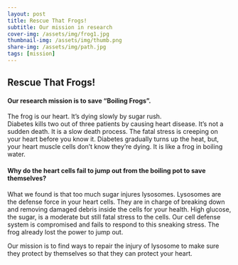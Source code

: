 ```yaml
---
layout: post
title: Rescue That Frogs!
subtitle: Our mission in research
cover-img: /assets/img/frog1.jpg
thumbnail-img: /assets/img/thumb.png
share-img: /assets/img/path.jpg
tags: [mission]
---
```


## Rescue That Frogs!

#### Our research mission is to save “Boiling Frogs”.  

The frog is our heart. It’s dying slowly by sugar rush.  
Diabetes kills two out of three patients by causing heart disease. It’s not a sudden death. It is a slow death process. The fatal stress is creeping on your heart before you know it. Diabetes gradually turns up the heat, but, your heart muscle cells don’t know they’re dying. It is like a frog in boiling water.  

#### Why do the heart cells fail to jump out from the boiling pot to save themselves?  
What we found is that too much sugar injures lysosomes. Lysosomes are the defense force in your heart cells. They are in charge of breaking down and removing damaged debris inside the cells for your health. High glucose, the sugar, is a moderate but still fatal stress to the cells. Our cell defense system is compromised and fails to respond to this sneaking stress. The frog already lost the power to jump out.  

Our mission is to find ways to repair the injury of lysosome to make sure they protect by themselves so that they can protect your heart.
